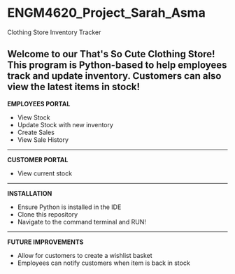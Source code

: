 ﻿# ENGM4620_Project_Sarah_Asma
 
Clothing Store Inventory Tracker 

Welcome to our That's So Cute Clothing Store!
This program is Python-based to help employees track and update inventory. Customers can also view the latest items in stock!
-------------------------
**EMPLOYEES PORTAL**
- View Stock
- Update Stock with new inventory
- Create Sales
- View Sale History
-------------------------
**CUSTOMER PORTAL**
- View current stock
--------------------------
**INSTALLATION**
- Ensure Python is installed in the IDE
- Clone this repository
- Navigate to the command terminal and RUN!
-------------------------
**FUTURE IMPROVEMENTS**
- Allow for customers to create a wishlist basket
- Employees can notify customers when item is back in stock
